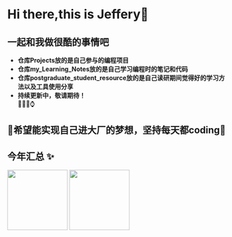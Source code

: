 # Hi there,this is Jeffery👋
## 一起和我做很酷的事情吧
- **仓库Projects放的是自己参与的编程项目** 
- **仓库my_Learning_Notes放的是自己学习编程时的笔记和代码**
- **仓库postgraduate_student_resource放的是自己读研期间觉得好的学习方法以及工具使用分享**
- **持续更新中，敬请期待！**   
🎃😀😁⌚  
## 💛希望能实现自己进大厂的梦想，坚持每天都coding💛

## 今年汇总 ✨

<img align="" height="137px" src="https://github-readme-stats.vercel.app/api?username=kokowhen&hide_title=true&hide_border=true&show_icons=true&include_all_commits=true&line_height=21&bg_color=0,EC6C6C,FFD479,FFFC79,73FA79&theme=graywhite&locale=cn" />  
<img align="" height="137px" src="https://github-readme-stats.vercel.app/api/top-langs/?username=kokowhen&hide_title=true&hide_border=true&layout=compact&bg_color=0,73FA79,73FDFF,D783FF&theme=graywhite&locale=cn" />
